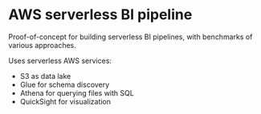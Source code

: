 # AWS serverless BI pipeline

Proof-of-concept for building serverless BI pipelines, with benchmarks of various approaches.

Uses serverless AWS services:
- S3 as data lake
- Glue for schema discovery
- Athena for querying files with SQL
- QuickSight for visualization
 
